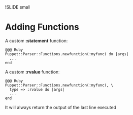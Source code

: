 !SLIDE small
# Adding Functions

A custom **:statement** function:

    @@@ Ruby
    Puppet::Parser::Functions.newfunction(:myfunc) do |args|
      ...
    end

A custom **:rvalue** function:

    @@@ Ruby
    Puppet::Parser::Functions.newfunction(:myfunc), \
      type => :rvalue do |args|
      ...
    end

It will always return the output of the last line executed
